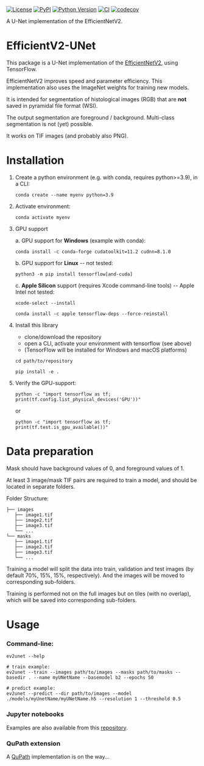 [![License](https://img.shields.io/pypi/l/efficient-v2-unet.svg?color=green)](https://github.com/loicsauteur/efficient-v2-unet/raw/main/LICENSE)
[![PyPI](https://img.shields.io/pypi/v/efficient-v2-unet.svg?color=green)](https://pypi.org/project/efficient-v2-unet)
[![Python Version](https://img.shields.io/pypi/pyversions/efficient-v2-unet.svg?color=green)](https://python.org)
[![CI](https://github.com/loicsauteur/efficient-v2-unet/actions/workflows/ci.yml/badge.svg)](https://github.com/loicsauteur/efficient-v2-unet/actions/workflows/ci.yml)
[![codecov](https://codecov.io/gh/loicsauteur/efficient-v2-unet/branch/main/graph/badge.svg)](https://codecov.io/gh/loicsauteur/efficient-v2-unet)

A U-Net implementation of the EfficientNetV2.

# EfficientV2-UNet
This package is a U-Net implementation of the [EfficientNetV2](https://arxiv.org/abs/2104.00298), using TensorFlow.

EfficientNetV2 improves speed and parameter efficiency. This implementation also uses the ImageNet weights for training new models.

It is intended for segmentation of histological images (RGB) that are **not** saved in pyramidal file format (WSI).

The output segmentation are foreground / background. Multi-class segmentation is not (yet) possible.

It works on TIF images (and probably also PNG).

# Installation

1. Create a python environment (e.g. with conda, requires python>=3.9), in a CLI:

    `conda create --name myenv python=3.9`

2. Activate environment:

    `conda activate myenv`

3. GPU support

    a. GPU support for **Windows** (example with conda):

    `conda install -c conda-forge cudatoolkit=11.2 cudnn=8.1.0`

    b. GPU support for **Linux** -- not tested:

    `python3 -m pip install tensorflow[and-cuda]`

    c. **Apple Silicon** support (requires Xcode command-line tools) -- Apple Intel not tested:

    `xcode-select --install`

    `conda install -c apple tensorflow-deps --force-reinstall`

4. Install this library
    - clone/download the repository
    - open a CLI, activate your environment with tensorflow (see above)
    - (TensorFlow will be installed for Windows and macOS platforms)
   
    `cd path/to/repository`
   
    `pip install -e .`
     
5. Verify the GPU-support:

    `python -c "import tensorflow as tf; print(tf.config.list_physical_devices('GPU'))"`

    or

    `python -c "import tensorflow as tf; print(tf.test.is_gpu_available())"`


# Data preparation
Mask should have background values of 0, and foreground values of 1.

At least 3 image/mask TIF pairs are required to train a model, and should be located in separate folders.

Folder Structure:
```
├── images
   ├── image1.tif
   ├── image2.tif
   ├── image3.tif
   └── ...
└── masks
   ├── image1.tif
   ├── image2.tif
   ├── image3.tif
   └── ...
```
Training a model will split the data into train, validation and test images (by default 70%, 15%, 15%, respectively).
And the images will be moved to corresponding sub-folders.

Training is performed not on the full images but on tiles (with no overlap), which will be saved into corresponding sub-folders.

# Usage
### Command-line:
```
ev2unet --help

# train example:
ev2unet --train --images path/to/images --masks path/to/masks --basedir . --name myUNetName --basemodel b2 --epochs 50

# predict example:
ev2unet --predict --dir path/to/images --model ./models/myUnetName/myUNetName.h5 --resolution 1 --threshold 0.5
```

### Jupyter notebooks 
Examples are also available from this [repository](notebooks/).
### QuPath extension
A [QuPath](https://qupath.github.io/) implementation is on the way...

<!--
## NOTES:
<span style="color:yellow">
- !!DONE: remove all "src" from import of this package... !! i.e. refactor the folder structure !!
- !!DONE: remove the temp deactivation in data_generation line 436
- !!DONE: remove temp return in efficient_v2_unet line 613
- TODO: check that resolution for image scaling (e.g. in predict) is always an int and not a float
- TODO: make a notebook, where model is loaded and images are predicted one by one (so not all images need to be loaded into memory at once)
</span>

### Data preparation:
The raw images and corresponding masks, should be in separate folders,
and the file names must be the same.

Training will split the images into train, validation, 
and test sets (default is 70%, 15%, 15%, respectively). Eventually, 
the input images will be tiled (with no overlap) for training purposes (except 
the test images).

### DataGeneration for training:
There is a resolution parameter for the data generator,
usually at 1. But it will generate in addition crops for training
at resolutions +1 and +2. Hence, generally/at the moment, training
is done at multiple resolutions.

For training/validation data, crops of the images are generated. The crops
do not have any overlap, and the image is padded (reflecting at bottom and 
right boarders), to accommodate crops.

### Best model for Martin
currently it is the B3-best-checkpoint.


### Prediction
somehow prediction works better if the input image is downscaled.
-->

